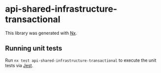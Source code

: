 # api-shared-infrastructure-transactional

This library was generated with [Nx](https://nx.dev).

## Running unit tests

Run `nx test api-shared-infrastructure-transactional` to execute the unit tests via [Jest](https://jestjs.io).
